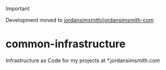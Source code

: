 > [!IMPORTANT]  
> Development moved to [jordansimsmith/jordansimsmith-com](https://github.com/jordansimsmith/jordansimsmith-com)

# common-infrastructure
Infrastructure as Code for my projects at *.jordansimsmith.com
